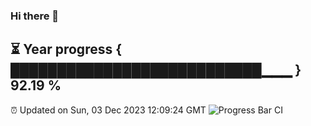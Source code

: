 ### Hi there 👋
⏳ Year progress { ███████████████████████████▁▁▁ } 92.19 %
---
⏰ Updated on Sun, 03 Dec 2023 12:09:24 GMT
![Progress Bar CI](https://github.com/Moyi321/Moyi321/workflows/Progress%20Bar%20CI/badge.svg)
